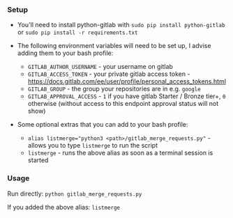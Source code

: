 ### Setup

* You'll need to install python-gitlab with `sudo pip install python-gitlab` or `sudo pip install -r requirements.txt`

* The following environment variables will need to be set up, I advise adding them to your bash profile:
    * `GITLAB_AUTHOR_USERNAME` - your username on gitlab
    * `GITLAB_ACCESS_TOKEN` - your private gitlab access token - https://docs.gitlab.com/ee/user/profile/personal_access_tokens.html
    * `GITLAB_GROUP` - the group your repositories are in e.g. `google`
    * `GITLAB_APPROVAL_ACCESS` - `1` if you have gitlab Starter / Bronze tier+, `0` otherwise (without access to this endpoint approval status will not show)

* Some optional extras that you can add to your bash profile:
    * `alias listmerge="python3 <path>/gitlab_merge_requests.py"` - allows you to type `listmerge` to run the script
    * `listmerge` - runs the above alias as soon as a terminal session is started

### Usage

Run directly: `python gitlab_merge_requests.py`

If you added the above alias: `listmerge`